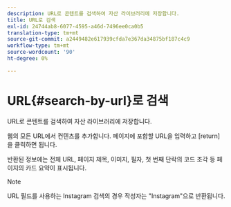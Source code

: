 ```yaml
---
description: URL로 콘텐트를 검색하여 자산 라이브러리에 저장합니다.
title: URL로 검색
exl-id: 24744ab8-6077-4595-a46d-7496ee0ca0b5
translation-type: tm+mt
source-git-commit: a2449482e617939cfda7e367da34875bf187c4c9
workflow-type: tm+mt
source-wordcount: '90'
ht-degree: 0%

---
```


# URL{#search-by-url}로 검색

URL로 콘텐트를 검색하여 자산 라이브러리에 저장합니다.

웹의 모든 URL에서 컨텐츠를 추가합니다. 페이지에 포함할 URL을 입력하고 [return]을 클릭하면 됩니다.

반환된 정보에는 전체 URL, 페이지 제목, 이미지, 필자, 첫 번째 단락의 코드 조각 등 페이지의 카드 요약이 표시됩니다.

>[!NOTE]
>
>URL 필드를 사용하는 Instagram 검색의 경우 작성자는 &quot;Instagram&quot;으로 반환됩니다.

